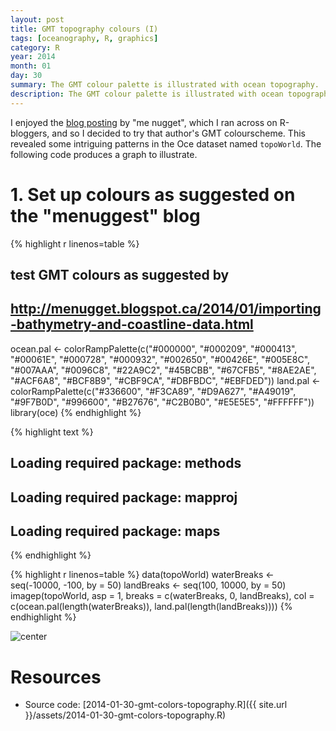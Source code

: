 ```yaml
---
layout: post
title: GMT topography colours (I)
tags: [oceanography, R, graphics]
category: R
year: 2014
month: 01
day: 30
summary: The GMT colour palette is illustrated with ocean topography.
description: The GMT colour palette is illustrated with ocean topography.
---
```


I enjoyed the [blog posting](http://menugget.blogspot.ca/2014/01/importing-bathymetry-and-coastline-data.html) by "me nugget", which I ran across on R-bloggers, and so I decided to try that author's GMT colourscheme.  This revealed some intriguing patterns in the Oce dataset named ``topoWorld``.  The following code produces a graph to illustrate.


# 1. Set up colours as suggested on the "menuggest" blog

{% highlight r linenos=table %}
## test GMT colours as suggested by
## http://menugget.blogspot.ca/2014/01/importing-bathymetry-and-coastline-data.html
ocean.pal <- colorRampPalette(c("#000000", "#000209", "#000413", "#00061E", 
    "#000728", "#000932", "#002650", "#00426E", "#005E8C", "#007AAA", "#0096C8", 
    "#22A9C2", "#45BCBB", "#67CFB5", "#8AE2AE", "#ACF6A8", "#BCF8B9", "#CBF9CA", 
    "#DBFBDC", "#EBFDED"))
land.pal <- colorRampPalette(c("#336600", "#F3CA89", "#D9A627", "#A49019", "#9F7B0D", 
    "#996600", "#B27676", "#C2B0B0", "#E5E5E5", "#FFFFFF"))
library(oce)
{% endhighlight %}



{% highlight text %}
## Loading required package: methods
## Loading required package: mapproj
## Loading required package: maps
{% endhighlight %}



{% highlight r linenos=table %}
data(topoWorld)
waterBreaks <- seq(-10000, -100, by = 50)
landBreaks <- seq(100, 10000, by = 50)
imagep(topoWorld, asp = 1, breaks = c(waterBreaks, 0, landBreaks), col = c(ocean.pal(length(waterBreaks)), 
    land.pal(length(landBreaks))))
{% endhighlight %}

![center](http://dankelley.github.io/2014-01-30_gmt.png) 



# Resources

* Source code: [2014-01-30-gmt-colors-topography.R]({{ site.url }}/assets/2014-01-30-gmt-colors-topography.R)
